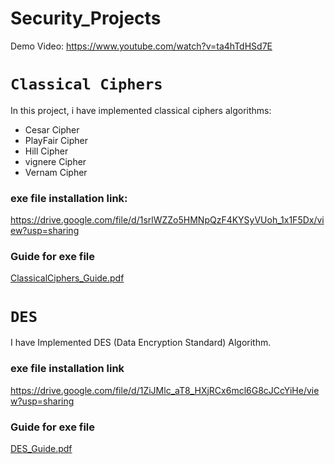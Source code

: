 # Security_Projects
Demo Video: https://www.youtube.com/watch?v=ta4hTdHSd7E
# `Classical Ciphers`
In this project, i have implemented classical ciphers algorithms:<br />
* Cesar Cipher
*  PlayFair Cipher
*  Hill Cipher
*  vignere Cipher 
*  Vernam Cipher

### exe file installation link:
https://drive.google.com/file/d/1srlWZZo5HMNpQzF4KYSyVUoh_1x1F5Dx/view?usp=sharing
### Guide for exe file
[ClassicalCiphers_Guide.pdf](https://github.com/MoRamdan11/Security_Projects/files/6461839/ClassicalCiphers_Guide.pdf)

# `DES` 
I have Implemented DES (Data Encryption Standard) Algorithm.
### exe file installation link
https://drive.google.com/file/d/1ZiJMlc_aT8_HXjRCx6mcl6G8cJCcYiHe/view?usp=sharing
### Guide for exe file
[DES_Guide.pdf](https://github.com/MoRamdan11/Security_Projects/files/6461161/DES_Guide.pdf)

